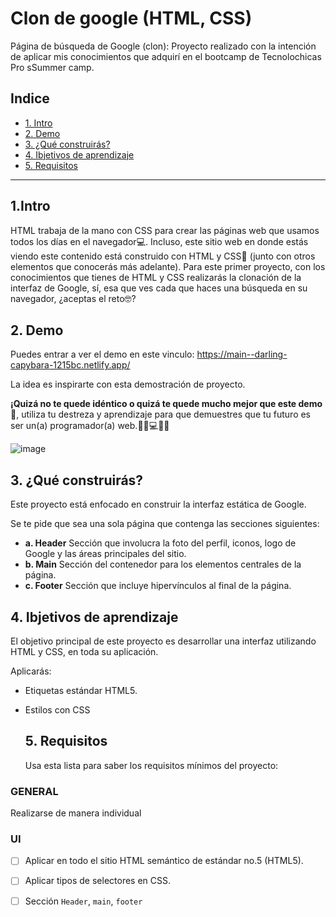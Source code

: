 # Clon de google (HTML, CSS)
Página de búsqueda de Google (clon): Proyecto realizado con la intención de aplicar mis conocimientos que adquirí en el bootcamp de Tecnolochicas Pro sSummer camp.
## Indice

* [1. Intro](url)
* [2. Demo](url)
* [3. ¿Qué construirás?](url)
* [4. Ibjetivos de aprendizaje](url)
* [5. Requisitos](url)

****

  ## 1.Intro

HTML trabaja de la mano con CSS para crear las páginas web que usamos todos los días en el navegador💻. Incluso, este sitio web en donde estás viendo este contenido está construido con HTML y CSS🤯 (junto con otros elementos que conocerás más adelante). Para este primer proyecto, con los conocimientos que tienes de HTML y CSS realizarás la clonación de la interfaz de Google, sí, esa que ves cada que haces una búsqueda en su navegador, ¿aceptas el reto🤓?

  ## 2. Demo
  Puedes entrar a ver el demo en este vinculo: https://main--darling-capybara-1215bc.netlify.app/

  La idea es inspirarte con esta demostración de proyecto. 

**¡Quizá no te quede idéntico o quizá te quede mucho mejor que este demo🤩**, utiliza tu destreza y aprendizaje para que demuestres que tu futuro es ser un(a) programador(a) web.👩🏻💻👦🏻

![image](https://github.com/EvelynVazZ/clon-de-google/assets/140433810/a7f6bde2-abed-4e3a-9a88-272c45cab095)


  ## 3. ¿Qué construirás?
  Este proyecto está enfocado en construir la interfaz estática de Google.

Se te pide que sea una sola página que contenga las secciones siguientes:
  - **a. Header**
    Sección que involucra la foto del perfil, iconos, logo de Google y las áreas principales del sitio.
  - **b. Main**
    Sección del contenedor para los elementos centrales de la página. 
  - **c. Footer**
    Sección que incluye hipervínculos al final de la página.

  ## 4. Ibjetivos de aprendizaje
  El objetivo principal de este proyecto es desarrollar una interfaz utilizando HTML y CSS, en toda su aplicación.

Aplicarás:

- Etiquetas estándar HTML5.
- Estilos con CSS

  ## 5. Requisitos
  Usa esta lista para saber los requisitos mínimos del proyecto:

### GENERAL

Realizarse de manera individual

### UI
- [ ] Aplicar en todo el sitio HTML semántico de estándar no.5 (HTML5).
- [ ] Aplicar tipos de selectores en CSS.
- [ ] Sección `Header`, `main`, `footer`

  
